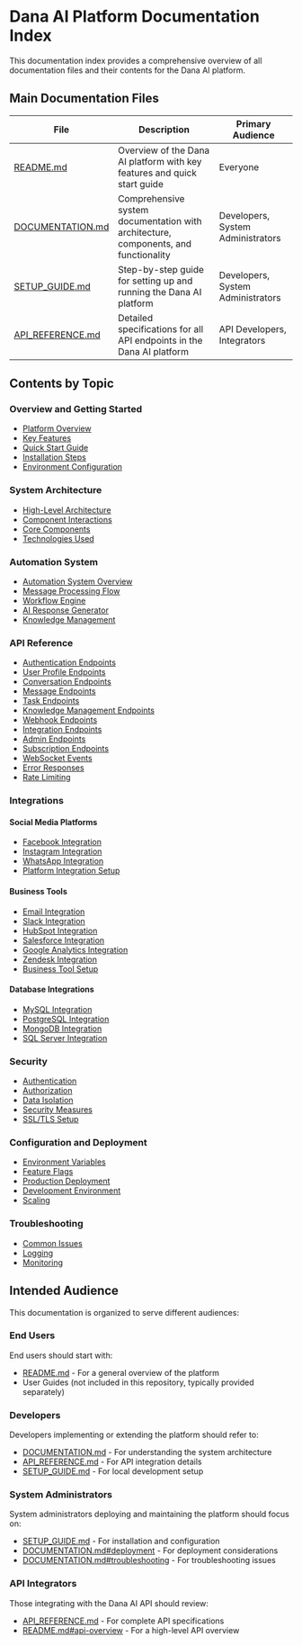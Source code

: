# Dana AI Platform Documentation Index

This documentation index provides a comprehensive overview of all documentation files and their contents for the Dana AI platform.

## Main Documentation Files

| File | Description | Primary Audience |
|------|-------------|-----------------|
| [README.md](README.md) | Overview of the Dana AI platform with key features and quick start guide | Everyone |
| [DOCUMENTATION.md](DOCUMENTATION.md) | Comprehensive system documentation with architecture, components, and functionality | Developers, System Administrators |
| [SETUP_GUIDE.md](SETUP_GUIDE.md) | Step-by-step guide for setting up and running the Dana AI platform | Developers, System Administrators |
| [API_REFERENCE.md](API_REFERENCE.md) | Detailed specifications for all API endpoints in the Dana AI platform | API Developers, Integrators |

## Contents by Topic

### Overview and Getting Started

- [Platform Overview](README.md#dana-ai-platform)
- [Key Features](README.md#key-features)
- [Quick Start Guide](README.md#getting-started)
- [Installation Steps](SETUP_GUIDE.md#installation)
- [Environment Configuration](SETUP_GUIDE.md#4-configure-environment-variables)

### System Architecture

- [High-Level Architecture](DOCUMENTATION.md#high-level-architecture)
- [Component Interactions](DOCUMENTATION.md#component-interactions)
- [Core Components](DOCUMENTATION.md#core-components)
- [Technologies Used](README.md#technologies-used)

### Automation System

- [Automation System Overview](DOCUMENTATION.md#automation-system)
- [Message Processing Flow](DOCUMENTATION.md#message-processing-flow)
- [Workflow Engine](DOCUMENTATION.md#workflow-engine)
- [AI Response Generator](DOCUMENTATION.md#ai-response-generator)
- [Knowledge Management](DOCUMENTATION.md#knowledge-management)

### API Reference

- [Authentication Endpoints](API_REFERENCE.md#authentication-endpoints)
- [User Profile Endpoints](API_REFERENCE.md#user-profile)
- [Conversation Endpoints](API_REFERENCE.md#conversations)
- [Message Endpoints](API_REFERENCE.md#messages)
- [Task Endpoints](API_REFERENCE.md#tasks)
- [Knowledge Management Endpoints](API_REFERENCE.md#knowledge-management)
- [Webhook Endpoints](API_REFERENCE.md#webhooks)
- [Integration Endpoints](API_REFERENCE.md#integrations)
- [Admin Endpoints](API_REFERENCE.md#admin-endpoints)
- [Subscription Endpoints](API_REFERENCE.md#subscription-endpoints)
- [WebSocket Events](API_REFERENCE.md#websocket-events)
- [Error Responses](API_REFERENCE.md#error-responses)
- [Rate Limiting](API_REFERENCE.md#rate-limiting)

### Integrations

#### Social Media Platforms

- [Facebook Integration](DOCUMENTATION.md#facebook)
- [Instagram Integration](DOCUMENTATION.md#instagram)
- [WhatsApp Integration](DOCUMENTATION.md#whatsapp)
- [Platform Integration Setup](SETUP_GUIDE.md#platform-integrations-setup)

#### Business Tools

- [Email Integration](DOCUMENTATION.md#email)
- [Slack Integration](DOCUMENTATION.md#slack)
- [HubSpot Integration](DOCUMENTATION.md#hubspot)
- [Salesforce Integration](DOCUMENTATION.md#salesforce)
- [Google Analytics Integration](DOCUMENTATION.md#google-analytics)
- [Zendesk Integration](DOCUMENTATION.md#zendesk)
- [Business Tool Setup](SETUP_GUIDE.md#business-tool-integrations)

#### Database Integrations

- [MySQL Integration](DOCUMENTATION.md#database-integrations)
- [PostgreSQL Integration](DOCUMENTATION.md#database-integrations)
- [MongoDB Integration](DOCUMENTATION.md#database-integrations)
- [SQL Server Integration](DOCUMENTATION.md#database-integrations)

### Security

- [Authentication](DOCUMENTATION.md#authentication)
- [Authorization](DOCUMENTATION.md#authorization)
- [Data Isolation](DOCUMENTATION.md#data-isolation)
- [Security Measures](README.md#security)
- [SSL/TLS Setup](SETUP_GUIDE.md#setting-up-ssltls)

### Configuration and Deployment

- [Environment Variables](DOCUMENTATION.md#environment-variables)
- [Feature Flags](DOCUMENTATION.md#feature-flags)
- [Production Deployment](DOCUMENTATION.md#production-deployment)
- [Development Environment](DOCUMENTATION.md#development-environment)
- [Scaling](DOCUMENTATION.md#scaling)

### Troubleshooting

- [Common Issues](DOCUMENTATION.md#common-issues)
- [Logging](DOCUMENTATION.md#logging)
- [Monitoring](DOCUMENTATION.md#monitoring)

## Intended Audience

This documentation is organized to serve different audiences:

### End Users

End users should start with:
- [README.md](README.md) - For a general overview of the platform
- User Guides (not included in this repository, typically provided separately)

### Developers

Developers implementing or extending the platform should refer to:
- [DOCUMENTATION.md](DOCUMENTATION.md) - For understanding the system architecture
- [API_REFERENCE.md](API_REFERENCE.md) - For API integration details
- [SETUP_GUIDE.md](SETUP_GUIDE.md) - For local development setup

### System Administrators

System administrators deploying and maintaining the platform should focus on:
- [SETUP_GUIDE.md](SETUP_GUIDE.md) - For installation and configuration
- [DOCUMENTATION.md#deployment](DOCUMENTATION.md#deployment) - For deployment considerations
- [DOCUMENTATION.md#troubleshooting](DOCUMENTATION.md#troubleshooting) - For troubleshooting issues

### API Integrators

Those integrating with the Dana AI API should review:
- [API_REFERENCE.md](API_REFERENCE.md) - For complete API specifications
- [README.md#api-overview](README.md#api-overview) - For a high-level API overview